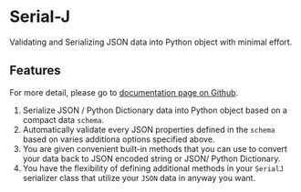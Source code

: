 # Serial-J
Validating and Serializing JSON data into Python object with minimal effort. 

## Features 
For more detail, please go to [documentation page on Github](https://github.com/JunpuFan/serial-j).
   1. Serialize JSON / Python Dictionary data into Python object based on a compact data `schema`.
   2. Automatically validate every JSON properties defined in the `schema` based on varies additiona options specified above.
   3. You are given convenient built-in methods that you can use to convert your data back to JSON encoded string or JSON/ Python Dictionary.
   4. You have the flexibility of defining additional methods in your `SerialJ` serializer class that utilize your `JSON` data in anyway you want.
